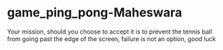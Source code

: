# game_ping_pong-Maheswara
Your mission, should you choose to accept it is to prevent the tennis ball from going past the edge of the screen, failure is not an option, good luck

